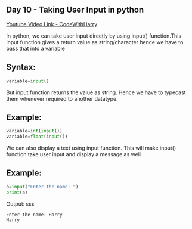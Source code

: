 ## Day 10 - Taking User Input in python

[Youtube Video Link - CodeWithHarry](https://youtu.be/WvG-R-xXouA)

In python, we can take user input directly by using input() function.This input function gives a return value as string/character hence we have to pass that into a variable

## Syntax:

```py
variable=input()
```

But input function returns the value as string. Hence we have to typecast them whenever required to another datatype.

## Example:

```py
variable=int(input())
variable=float(input())
```

We can also display a text using input function. This will make input() function take user input and display a message as well

## Example:

```py
a=input("Enter the name: ")
print(a)
```

Output:
sss

```
Enter the name: Harry
Harry
```
